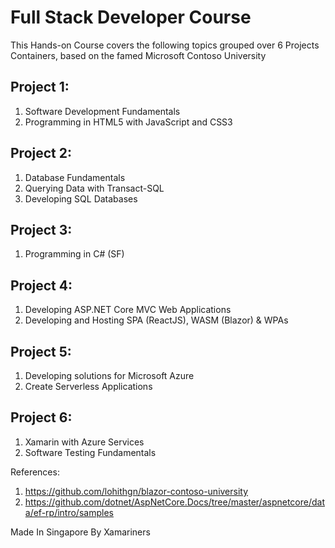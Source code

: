 # Full Stack Developer Course

This Hands-on Course covers the following topics grouped over 6 Projects Containers, based on the famed Microsoft Contoso University


## Project 1:
1. Software Development Fundamentals
1. Programming in HTML5 with JavaScript and CSS3

## Project 2:
1. Database Fundamentals
1. Querying Data with Transact-SQL
1. Developing SQL Databases

## Project 3:
1. Programming in C# (SF)

## Project 4:
1. Developing ASP.NET Core MVC Web Applications
1. Developing and Hosting SPA (ReactJS), WASM (Blazor) & WPAs

## Project 5:
1. Developing solutions for Microsoft Azure
1. Create Serverless Applications

## Project 6:
1. Xamarin with Azure Services
1. Software Testing Fundamentals

References: 
1. https://github.com/lohithgn/blazor-contoso-university
1. https://github.com/dotnet/AspNetCore.Docs/tree/master/aspnetcore/data/ef-rp/intro/samples

Made In Singapore By Xamariners
